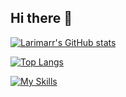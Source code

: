 ## Hi there 👋
[![Larimarr's GitHub stats](https://github-readme-stats.vercel.app/api?username=Larimarr&theme=radical&show_icons=true)](https://github.com/anuraghazra/github-readme-stats)

[![Top Langs](https://github-readme-stats.vercel.app/api/top-langs/?username=Larimarr&theme=radical&show_icons=true&exclude_repo=hotel_bookings_study)](https://github.com/anuraghazra/github-readme-stats)

[![My Skills](https://skillicons.dev/icons?i=c,cpp,py,go,sklearn,docker,vscode,discord)](https://skillicons.dev)
<!--
**Larimarr/Larimarr** is a ✨ _special_ ✨ repository because its `README.md` (this file) appears on your GitHub profile.

Here are some ideas to get you started:

- 🔭 I’m currently working on ...
- 🌱 I’m currently learning ...
- 👯 I’m looking to collaborate on ...
- 🤔 I’m looking for help with ...
- 💬 Ask me about ...
- 📫 How to reach me: ...
- 😄 Pronouns: ...
- ⚡ Fun fact: ...
-->
